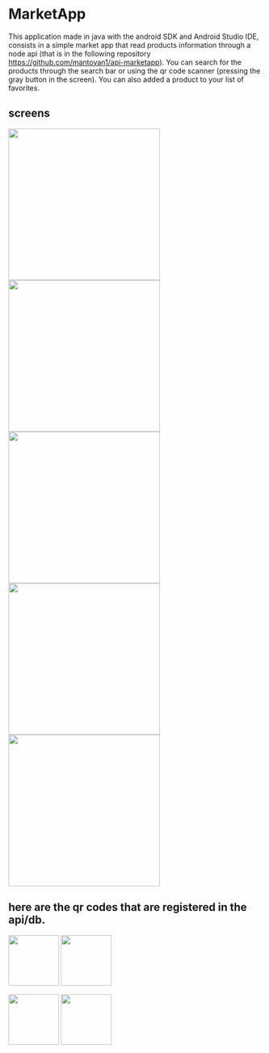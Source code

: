 # MarketApp

This application made in java with the android SDK and Android Studio IDE, consists in a simple market app that read products information through a node api (that is in the following repository https://github.com/mantovan1/api-marketapp). You can search for the products through the search bar or using the qr code scanner (pressing the gray button in the screen). You can also added a product to your list of favorites.

## screens

<img src="./docs/tela_pesquisa_1.jpg" width="300"/>
<img src="./docs/tela_pesquisa_2.jpg" width="300"/>
<img src="./docs/tela_produto.jpg" width="300"/>
<img src="./docs/tela_scan.jpg" width="300"/>
<img src="./docs/tela_favoritos.jpg" width="300"/>

## here are the qr codes that are registered in the api/db.

<p float="left">
  <img src="./docs/qrcode_redminote9.png" width="100"/>
  <img src="./docs/qrcode_tecladoemouse.png" width="100"/>
</p>

<p float="left">
  <img src="./docs/qrcode_earphone.png" width="100"/>
  <img src="./docs/qrcode_pilhasrecarregaveis.png" width="100"/>
</p>
